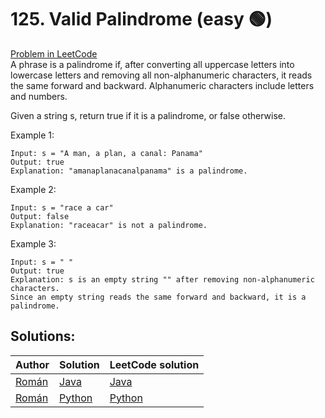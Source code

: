 # 125. Valid Palindrome (easy 🟢)
[Problem in LeetCode](https://leetcode.com/problems/valid-palindrome/description/)<br>
A phrase is a palindrome if, after converting all uppercase letters into lowercase letters and removing all non-alphanumeric characters, it reads the same forward and backward. Alphanumeric characters include letters and numbers. 

Given a string s, return true if it is a palindrome, or false otherwise.

Example 1:
```
Input: s = "A man, a plan, a canal: Panama"
Output: true
Explanation: "amanaplanacanalpanama" is a palindrome.
```

Example 2:
```
Input: s = "race a car"
Output: false
Explanation: "raceacar" is not a palindrome.
```

Example 3:
```
Input: s = " "
Output: true
Explanation: s is an empty string "" after removing non-alphanumeric characters.
Since an empty string reads the same forward and backward, it is a palindrome.
```

## Solutions:

| Author | Solution | LeetCode solution |
|-----------|-----------|-----------|
| [Román](https://github.com/RomanKornyeyev)| [Java](./Solution.java)| [Java](https://leetcode.com/problems/two-sum/solutions/4076738/java-brute-force-solution/)|
| [Román](https://github.com/RomanKornyeyev)| [Python](./problems/125_valid_palindrome/Solution.py)| [Python](https://leetcode.com/problems/valid-palindrome/solutions/4167842/easy-python-solution/)|
